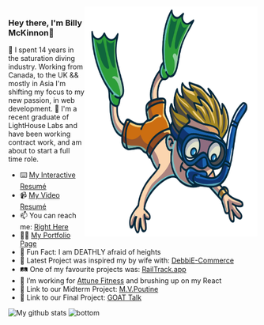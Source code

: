 <img align="right" src="https://github.com/Billex87/Billex87/blob/main/favpng_florida-scuba-divers-underwater-diving-diving-mask-scuba-diving.png" width=350px height=465px/>

### Hey there, I'm Billy McKinnon👋
🤿 I spent 14 years in the saturation diving industry. Working from Canada, to the UK && mostly in Asia I'm shifting my focus to my new passion, in web development. 
🧭 I'm a recent graduate of LightHouse Labs and have been working contract work, and am about to start a full time role.

- ⌨️ <a href="https://resume.creddle.io/resume/d8xlf5aht4s" alt="My site">My Interactive Resumé</a>
- 📹 <a href="https://bit.ly/364X39Z" alt="My site">My Video Resumé</a>
- 📫 You can reach me: <a href="mailto: billy_mckinnon@icloud.com">Right Here</a>
- 👨‍💼 <a href="https://billymckinnon.com" alt="My site">My Portfolio Page</a>
- 🤡 Fun Fact: I am DEATHLY afraid of heights
- 🛒 Latest Project was inspired my by wife with: [DebbiE-Commerce](https://debbie-commerce.herokuapp.com/)
- 🛤️ One of my favourite projects was: [RailTrack.app](https://railtrack.app)
- 📱 I’m working for [Attune Fitness](https://attune.app/) and brushing up on my React
- 🍟 Link to our Midterm Project: [M.V.Poutine](https://drive.google.com/file/d/1qWMjCsRZwXaTALJ5yBUboVkRxfWnzTB-/view?usp=sharing)
- 🏀 Link to our Final Project: [GOAT Talk](https://drive.google.com/file/d/1BDYtnU6JS4ADiOzHGSguMJ8JYRGP1-bX/view?usp=drivesdk)


 ![My github stats](https://github-readme-stats.vercel.app/api?username=billex87&show_icons=true&theme=nord)
 <img src="https://raw.githubusercontent.com/jayehernandez/jayehernandez/dcd7447c179f5a1131590b6ccba2223e879ab655/readme/bottom.svg" alt="bottom">
